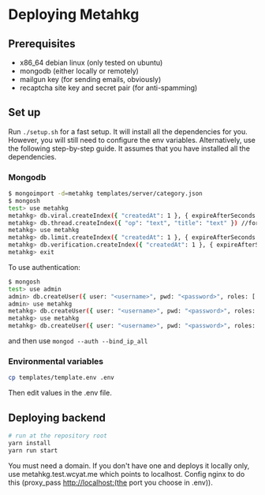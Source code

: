 # Deploying Metahkg

## Prerequisites

- x86_64 debian linux (only tested on ubuntu)
- mongodb (either locally or remotely)
- mailgun key (for sending emails, obviously)
- recaptcha site key and secret pair (for anti-spamming)

## Set up

Run `./setup.sh` for a fast setup. It will install all the dependencies for you.
However, you will still need to configure the env variables.
Alternatively, use the following step-by-step guide. It assumes that you have installed all the dependencies.

### Mongodb

```bash
$ mongoimport -d=metahkg templates/server/category.json
$ mongosh
test> use metahkg
metahkg> db.viral.createIndex({ "createdAt": 1 }, { expireAfterSeconds: 172800 })
metahkg> db.thread.createIndex({ "op": "text", "title": "text" }) //for text search
metahkg> use metahkg
metahkg> db.limit.createIndex({ "createdAt": 1 }, { expireAfterSeconds: 86400 })
metahkg> db.verification.createIndex({ "createdAt": 1 }, { expireAfterSeconds: 604800 })
metahkg> exit
```

To use authentication:

```bash
$ mongosh
test> use admin
admin> db.createUser({ user: "<username>", pwd: "<password>", roles: [ "root", "userAdminAnyDatabase" ])
admin> use metahkg
metahkg> db.createUser({ user: "<username>", pwd: "<password>", roles: [ { role: "readWrite", db: "metahkg" } ] })
metahkg> use metahkg
metahkg> db.createUser({ user: "<username>", pwd: "<password>", roles: [ { role: "readWrite", db: "metahkg" } ] })
```

and then use `mongod --auth --bind_ip_all`

### Environmental variables

```bash
cp templates/template.env .env
```

Then edit values in the .env file.

## Deploying backend

```bash
# run at the repository root
yarn install
yarn run start
```

You must need a domain. If you don't have one and deploys it locally only,
use metahkg.test.wcyat.me which points to localhost. Config nginx to do this
(proxy_pass <http://localhost:(the> port you choose in .env)).
